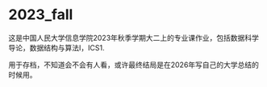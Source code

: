 # 2023_fall

这是中国人民大学信息学院2023年秋季学期大二上的专业课作业，包括数据科学导论，数据结构与算法Ⅰ，ICS1.

用于存档，不知道会不会有人看，或许最终结局是在2026年写自己的大学总结的时候用。
